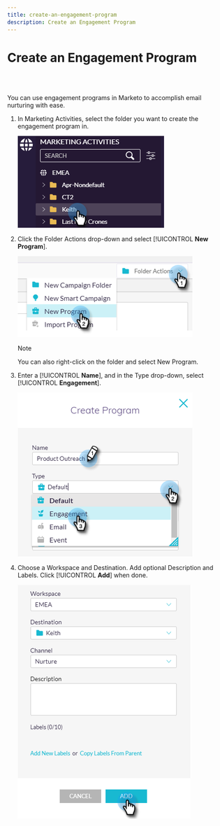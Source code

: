 ```yaml
---
title: create-an-engagement-program
description: Create an Engagement Program
---
```


# Create an Engagement Program

<br>&nbsp;

You can use engagement programs in Marketo to accomplish email nurturing with ease.

1. In Marketing Activities, select the folder you want to create the engagement program in.

   ![Image One](/help/sky/assets/engagement-programs/create-an-engagement-program/create-an-engagement-program-1.png)

1. Click the Folder Actions drop-down and select [!UICONTROL **New Program**].

   ![Image Two](/help/sky/assets/engagement-programs/create-an-engagement-program/create-an-engagement-program-2.png)

   >[!NOTE]
   >
   >You can also right-click on the folder and select New Program.

1. Enter a [!UICONTROL **Name**], and in the Type drop-down, select [!UICONTROL **Engagement**].

   ![Image Three](/help/sky/assets/engagement-programs/create-an-engagement-program/create-an-engagement-program-3.png)

1. Choose a Workspace and Destination. Add optional Description and Labels. Click [!UICONTROL **Add**] when done.

   ![Image Four](/help/sky/assets/engagement-programs/create-an-engagement-program/create-an-engagement-program-4.png)
